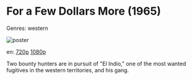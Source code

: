 # For a Few Dollars More (1965)

Genres: western

![poster](http://image.tmdb.org/t/p/w500/o4y1dlqXFETChi1QW2TspfrCJ8e.jpg)

en:
  [720p](magnet:?xt=urn:btih:0A8612F2D7966259FD7E8E153B635525B169B87D&tr=udp://glotorrents.pw:6969/announce&tr=udp://tracker.opentrackr.org:1337/announce&tr=udp://torrent.gresille.org:80/announce&tr=udp://tracker.openbittorrent.com:80&tr=udp://tracker.coppersurfer.tk:6969&tr=udp://tracker.leechers-paradise.org:6969&tr=udp://p4p.arenabg.ch:1337&tr=udp://tracker.internetwarriors.net:1337)
  [1080p](magnet:?xt=urn:btih:7CBA1E77560C051EDBBCF55E0A7ECF459DE345AA&tr=udp://glotorrents.pw:6969/announce&tr=udp://tracker.opentrackr.org:1337/announce&tr=udp://torrent.gresille.org:80/announce&tr=udp://tracker.openbittorrent.com:80&tr=udp://tracker.coppersurfer.tk:6969&tr=udp://tracker.leechers-paradise.org:6969&tr=udp://p4p.arenabg.ch:1337&tr=udp://tracker.internetwarriors.net:1337)
  


Two bounty hunters are in pursuit of "El Indio," one of the most wanted fugitives in the western territories, and his gang.